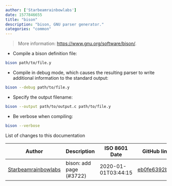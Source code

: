 ```yaml
---
author: ['Starbeamrainbowlabs']
date: 1577846655
title: "bison"
description: "bison, GNU parser generator."
categories: "common"
---
```

> More information: <https://www.gnu.org/software/bison/>.

- Compile a bison definition file:

```bash
bison path/to/file.y
```

- Compile in debug mode, which causes the resulting parser to write additional information to the standard output:

```bash
bison --debug path/to/file.y
```

- Specify the output filename:

```bash
bison --output path/to/output.c path/to/file.y
```

- Be verbose when compiling:

```bash
bison --verbose
```
List of changes to this documentation


Author | Description | ISO 8601 Date | GitHub link
------|-----|-----|-----
[Starbeamrainbowlabs](mailto:sbrl@starbeamrainbowlabs.com) | bison: add page (#3722) | 2020-01-01T03:44:15 | [eb0fe6392b40](https://github.com/tldr-pages/tldr/commit/eb0fe6392b406b948ff1492d335cad9b95cb35c6)

